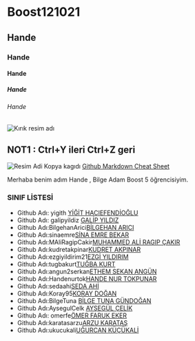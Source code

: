 # Boost121021
## Hande
### Hande
#### Hande
##### Hande
###### Hande
![Kırık resim adı](asdasdadads)

**NOT1** : Ctrl+Y ileri Ctrl+Z geri
----
![Resim Adi](https://raw.githubusercontent.com/gist/ManulMax/2d20af60d709805c55fd784ca7cba4b9/raw/bcfeac7604f674ace63623106eb8bb8471d844a6/github.gif)
Kopya kagıdı [Github Markdown Cheat Sheet](https://guides.github.com/pdfs/markdown-cheatsheet-online.pdf) 

Merhaba benim adım Hande , Bilge Adam Boost 5 öğrencisiyim.

### SINIF LİSTESİ ###
- Github Adı: yigith [YİĞİT HACIEFENDİOĞLU ](https://github.com/yigith)
-  Github Adı: galipyildiz [GALİP YILDIZ](https://github.com/galipyildiz/)
-  Github Adı:BilgehanArici[BİLGEHAN ARICI   ](https://github.com/BilgehanArici)
-  Github Adı:sinaemre[SİNA EMRE BEKAR     ](https://github.com/sinaemre)
-  Github Adı:MAliRagipCakir[MUHAMMED ALİ RAGIP ÇAKIR ](https://github.com/MAliRagipCakir)
-  Github Adı:kudretakpinar[KUDRET AKPINAR      ](https://github.com/kudretakpinar)
-  Github Adı:ezgiyildirim21[EZGİ YILDIRIM       ](https://github.com/ezgiyildirim21)
-  Github Adı:tugbakurt[TUĞBA KURT          ](https://github.com/tugbakurt)
-  Github Adı:angun2serkan[ETHEM SEKAN ANGÜN   ](https://github.com/angun2serkan/)
-  Github Adı:Handenurtok[HANDE NUR TOKPUNAR  ](https://github.com/Handenurtok)
-  Github Adı:sedaahi[SEDA AHİ           ](https://github.com/sedaahi)
-  Github Adı:Koray95[KORAY DOĞAN        ](https://github.com/Koray95)
-  Github Adı:BilgeTuna [BİLGE TUNA GÜNDOĞAN](https://github.com/BilgeTuna)
-  Github Adı:AysegulCelk [AYŞEGÜL ÇELİK      ](https://github.com/AysegulCelk)
-  Github Adı: omerfe[ÖMER FARUK EKER    ](https://github.com/omerfe)
-  Github Adı:karatasarzu[ARZU KARATAŞ         ](https://github.com/karatasarzu)
-  Github Adı:ukucukali[UĞURCAN KÜÇÜKALİ      ](https://github.com/ukucukali)


